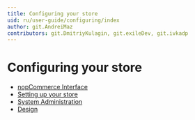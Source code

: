 ```yaml
---
title: Configuring your store
uid: ru/user-guide/configuring/index
author: git.AndreiMaz
contributors: git.DmitriyKulagin, git.exileDev, git.ivkadp
---
```

# Configuring your store

* [nopCommerce Interface](xref:en/user-guide/configuring/nopcommerce-interface)
* [Setting up your store](xref:en/user-guide/configuring/setting-up/index)
* [System Administration](xref:en/user-guide/configuring/system/index)
* [Design](xref:en/user-guide/configuring/design/index)
